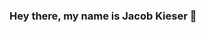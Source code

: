 ### Hey there, my name is Jacob Kieser 👋

<!--
**JacbK/JacbK** is a ✨ _special_ ✨ repository because its `README.md` (this file) appears on your GitHub profile.

- 🔭 I’m currently working on a personal discord authentication project.
- 🌱 I’m currently learning NodeJS.
- 👯 I’m looking to collaborate on anything. :)
- ⚡ Fun fact: I am addicted to caffeine.
-->
